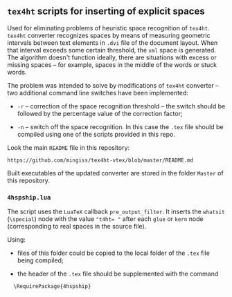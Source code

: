 ## `tex4ht` scripts for inserting of explicit spaces

Used for eliminating problems of heuristic space recognition of `tex4ht`.
`tex4ht` converter recognizes spaces by means of measuring geometric intervals between text elements in `.dvi` file of the document layout. 
When that interval exceeds some certain threshold, the `xml` space is generated.
The algorithm doesn't function ideally, there are situations with excess or missing spaces &ndash;
for example, spaces in the middle of the words or stuck words. 

The problem was intended to solve by modifications of `tex4ht` converter &ndash; two additional command line switches have been implemented:

- `-r` &ndash; correction of the space recognition threshold &ndash; the switch should be followed by the percentage value of the correction factor;

- `-n` &ndash; switch off the space recognition. In this case the `.tex` file should be compiled using one of the scripts provided in this repo.

Look the main `README` file in this repository:

```
https://github.com/mingiss/tex4ht-vtex/blob/master/README.md
```

Built executables of the updated converter are stored in the folder `Master` of this repository.
 

### `4hspship.lua`

The script uses the `LuaTeX` callback `pre_output_filter`.
It inserts the `whatsit` (`\special`) node with the value `"t4ht= "`
after each `glue` or `kern` node (corresponding to real spaces in the source file).

Using:

- files of this folder could be copied to the local folder of the `.tex` file being compiled;

- the header of the `.tex` file should be supplemented with the command 

```
  \RequirePackage{4hspship}
```
